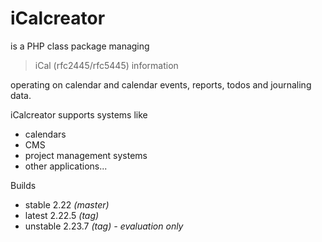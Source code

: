 # iCalcreator

is a PHP class package managing

> iCal (rfc2445/rfc5445) information

operating on calendar and
calendar events, reports, todos and journaling data.

iCalcreator supports systems like
 * calendars
 * CMS
 * project management systems
 * other applications...

Builds
- stable 2.22 *(master)*
- latest 2.22.5 *(tag)*
- unstable 2.23.7 *(tag)* *- evaluation only*

